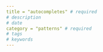 ```yaml
---
title = "autocompletes" # required 
# description
# date 
category = "patterns" # required 
# tags
# keywords
---
```

